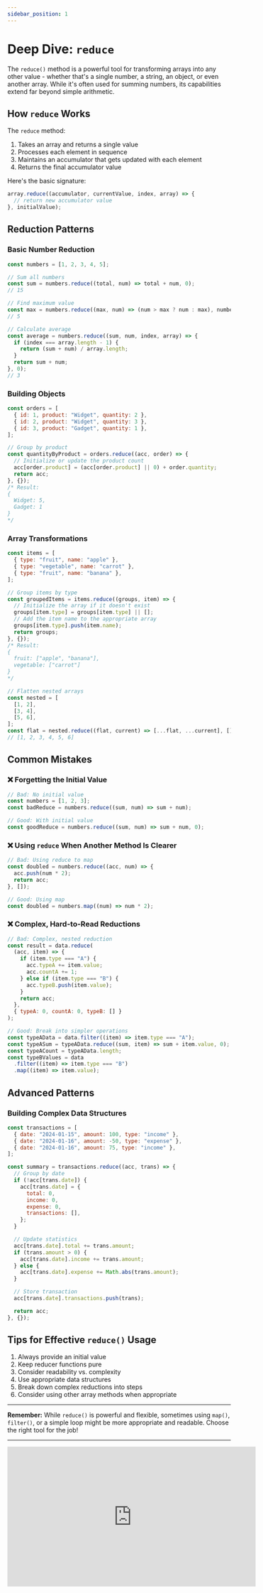 ```yaml
---
sidebar_position: 1
---
```


# Deep Dive: `reduce`

The `reduce()` method is a powerful tool for transforming arrays into any other value - whether that's a single number, a string, an object, or even another array. While it's often used for summing numbers, its capabilities extend far beyond simple arithmetic.

## How `reduce` Works

The `reduce` method:

1. Takes an array and returns a single value
2. Processes each element in sequence
3. Maintains an accumulator that gets updated with each element
4. Returns the final accumulator value

Here's the basic signature:

```javascript
array.reduce((accumulator, currentValue, index, array) => {
  // return new accumulator value
}, initialValue);
```

## Reduction Patterns

### Basic Number Reduction

```javascript
const numbers = [1, 2, 3, 4, 5];

// Sum all numbers
const sum = numbers.reduce((total, num) => total + num, 0);
// 15

// Find maximum value
const max = numbers.reduce((max, num) => (num > max ? num : max), numbers[0]);
// 5

// Calculate average
const average = numbers.reduce((sum, num, index, array) => {
  if (index === array.length - 1) {
    return (sum + num) / array.length;
  }
  return sum + num;
}, 0);
// 3
```

### Building Objects

```javascript
const orders = [
  { id: 1, product: "Widget", quantity: 2 },
  { id: 2, product: "Widget", quantity: 3 },
  { id: 3, product: "Gadget", quantity: 1 },
];

// Group by product
const quantityByProduct = orders.reduce((acc, order) => {
  // Initialize or update the product count
  acc[order.product] = (acc[order.product] || 0) + order.quantity;
  return acc;
}, {});
/* Result:
{
  Widget: 5,
  Gadget: 1
}
*/
```

### Array Transformations

```javascript
const items = [
  { type: "fruit", name: "apple" },
  { type: "vegetable", name: "carrot" },
  { type: "fruit", name: "banana" },
];

// Group items by type
const groupedItems = items.reduce((groups, item) => {
  // Initialize the array if it doesn't exist
  groups[item.type] = groups[item.type] || [];
  // Add the item name to the appropriate array
  groups[item.type].push(item.name);
  return groups;
}, {});
/* Result:
{
  fruit: ["apple", "banana"],
  vegetable: ["carrot"]
}
*/

// Flatten nested arrays
const nested = [
  [1, 2],
  [3, 4],
  [5, 6],
];
const flat = nested.reduce((flat, current) => [...flat, ...current], []);
// [1, 2, 3, 4, 5, 6]
```

## Common Mistakes

### ❌ Forgetting the Initial Value

```javascript
// Bad: No initial value
const numbers = [1, 2, 3];
const badReduce = numbers.reduce((sum, num) => sum + num);

// Good: With initial value
const goodReduce = numbers.reduce((sum, num) => sum + num, 0);
```

### ❌ Using `reduce` When Another Method Is Clearer

```javascript
// Bad: Using reduce to map
const doubled = numbers.reduce((acc, num) => {
  acc.push(num * 2);
  return acc;
}, []);

// Good: Using map
const doubled = numbers.map((num) => num * 2);
```

### ❌ Complex, Hard-to-Read Reductions

```javascript
// Bad: Complex, nested reduction
const result = data.reduce(
  (acc, item) => {
    if (item.type === "A") {
      acc.typeA += item.value;
      acc.countA += 1;
    } else if (item.type === "B") {
      acc.typeB.push(item.value);
    }
    return acc;
  },
  { typeA: 0, countA: 0, typeB: [] }
);

// Good: Break into simpler operations
const typeAData = data.filter((item) => item.type === "A");
const typeASum = typeAData.reduce((sum, item) => sum + item.value, 0);
const typeACount = typeAData.length;
const typeBValues = data
  .filter((item) => item.type === "B")
  .map((item) => item.value);
```

## Advanced Patterns

### Building Complex Data Structures

```javascript
const transactions = [
  { date: "2024-01-15", amount: 100, type: "income" },
  { date: "2024-01-16", amount: -50, type: "expense" },
  { date: "2024-01-16", amount: 75, type: "income" },
];

const summary = transactions.reduce((acc, trans) => {
  // Group by date
  if (!acc[trans.date]) {
    acc[trans.date] = {
      total: 0,
      income: 0,
      expense: 0,
      transactions: [],
    };
  }

  // Update statistics
  acc[trans.date].total += trans.amount;
  if (trans.amount > 0) {
    acc[trans.date].income += trans.amount;
  } else {
    acc[trans.date].expense += Math.abs(trans.amount);
  }

  // Store transaction
  acc[trans.date].transactions.push(trans);

  return acc;
}, {});
```

## Tips for Effective `reduce()` Usage

1. Always provide an initial value
2. Keep reducer functions pure
3. Consider readability vs. complexity
4. Use appropriate data structures
5. Break down complex reductions into steps
6. Consider using other array methods when appropriate

---

**Remember:** While `reduce()` is powerful and flexible, sometimes using `map()`, `filter()`, or a simple loop might be more appropriate and readable. Choose the right tool for the job!

---

<iframe width="560" height="315" src="https://www.youtube-nocookie.com/embed/UXiYii0Y7Nw?si=UjisItfXLyAT-RY1" title="YouTube video player" frameborder="0" allow="accelerometer; autoplay; clipboard-write; encrypted-media; gyroscope; picture-in-picture; web-share" referrerpolicy="strict-origin-when-cross-origin" allowfullscreen></iframe>
